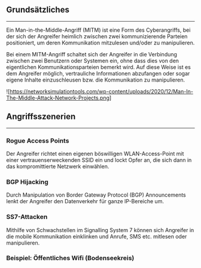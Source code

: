 ## Grundsätzliches
---
Ein Man-in-the-Middle-Angriff (MITM) ist eine Form des Cyberangriffs, bei der sich der Angreifer heimlich zwischen zwei kommunizierende Parteien positioniert, um deren Kommunikation mitzulesen und/oder zu manipulieren.

Bei einem MITM-Angriff schaltet sich der Angreifer in die Verbindung zwischen zwei Benutzern oder Systemen ein, ohne dass dies von den eigentlichen Kommunikationsparteien bemerkt wird. Auf diese Weise ist es dem Angreifer möglich, vertrauliche Informationen abzufangen oder sogar eigene Inhalte einzuschleusen bzw. die Kommunikation zu manipulieren.

![https://networksimulationtools.com/wp-content/uploads/2020/12/Man-In-The-Middle-Attack-Network-Projects.png]

## Angriffsszenerien
---
### Rogue Access Points 
Der Angreifer richtet einen eigenen böswilligen WLAN-Access-Point mit einer vertrauenserweckenden SSID ein und lockt Opfer an, die sich dann in das kompromittierte Netzwerk einwählen.
### BGP Hijacking
Durch Manipulation von Border Gateway Protocol (BGP) Announcements lenkt der Angreifer den Datenverkehr für ganze IP-Bereiche um.

### SS7-Attacken
Mithilfe von Schwachstellen im Signalling System 7 können sich Angreifer in die mobile Kommunikation einklinken und Anrufe, SMS etc. mitlesen oder manipulieren.
### Beispiel: Öffentliches Wifi (Bodenseekreis)

